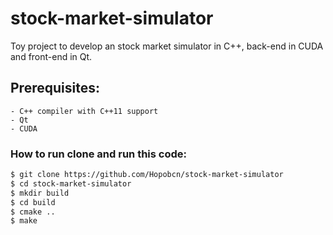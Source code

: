 # stock-market-simulator
Toy project to develop an stock market simulator in C++, back-end in CUDA and front-end in Qt.

## Prerequisites:

    - C++ compiler with C++11 support
    - Qt
    - CUDA

### How to run clone and run this code:

```sh
$ git clone https://github.com/Hopobcn/stock-market-simulator
$ cd stock-market-simulator
$ mkdir build
$ cd build
$ cmake ..
$ make
```

